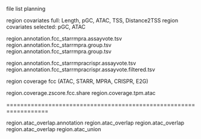 file list planning

region covariates full: Length, pGC, ATAC, TSS, Distance2TSS
region covariates selected: pGC, ATAC

region.annotation.fcc_starrmpra.assayvote.tsv
region.annotation.fcc_starrmpra.group.tsv
region.annotation.fcc_starrmpra.group.tsv

region.annotation.fcc_starrmpracrispr.assayvote.tsv
region.annotation.fcc_starrmpracrispr.assayvote.filtered.tsv

region coverage fcc (ATAC, STARR, MPRA, CRISPR, E2G)

region.coverage.zscore.fcc.share
region.coverage.tpm.atac

==================================================================

region.atac_overlap.annotation
region.atac_overlap
region.atac_overlap
region.atac_overlap
region.atac_union

